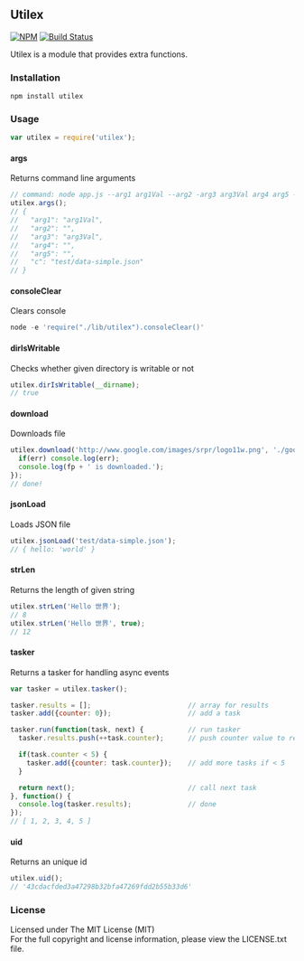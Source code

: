 ## Utilex

[![NPM][npm-image]][npm-url] [![Build Status][travis-image]][travis-url]

Utilex is a module that provides extra functions.

### Installation

```
npm install utilex
```

### Usage

```javascript
var utilex = require('utilex');
```

#### args

Returns command line arguments

```javascript
// command: node app.js --arg1 arg1Val --arg2 -arg3 arg3Val arg4 arg5 -c test/data-simple.json
utilex.args();
// {
//   "arg1": "arg1Val",
//   "arg2": "",
//   "arg3": "arg3Val",
//   "arg4": "",
//   "arg5": "",
//   "c": "test/data-simple.json"
// }
```

#### consoleClear

Clears console

```javascript
node -e 'require("./lib/utilex").consoleClear()'
```

#### dirIsWritable

Checks whether given directory is writable or not

```javascript
utilex.dirIsWritable(__dirname);
// true
```

#### download

Downloads file

```javascript
utilex.download('http://www.google.com/images/srpr/logo11w.png', './google-logo.png', function(err, fp) {
  if(err) console.log(err);
  console.log(fp + ' is downloaded.');
});
// done!
```

#### jsonLoad

Loads JSON file

```javascript
utilex.jsonLoad('test/data-simple.json');
// { hello: 'world' }
```

#### strLen

Returns the length of given string

```javascript
utilex.strLen('Hello 世界');
// 8
utilex.strLen('Hello 世界', true);
// 12
```

#### tasker

Returns a tasker for handling async events

```javascript
var tasker = utilex.tasker();

tasker.results = [];                        // array for results
tasker.add({counter: 0});                   // add a task

tasker.run(function(task, next) {           // run tasker
  tasker.results.push(++task.counter);      // push counter value to results

  if(task.counter < 5) {
    tasker.add({counter: task.counter});    // add more tasks if < 5
  }

  return next();                            // call next task
}, function() {
  console.log(tasker.results);              // done
});
// [ 1, 2, 3, 4, 5 ]
```

#### uid

Returns an unique id

```javascript
utilex.uid();
// '43cdacfded3a47298b32bfa47269fdd2b55b33d6'
```

### License

Licensed under The MIT License (MIT)  
For the full copyright and license information, please view the LICENSE.txt file.

[npm-url]: http://npmjs.org/package/utilex
[npm-image]: https://badge.fury.io/js/utilex.png

[travis-url]: https://travis-ci.org/cmfatih/utilex
[travis-image]: https://travis-ci.org/cmfatih/utilex.svg?branch=master